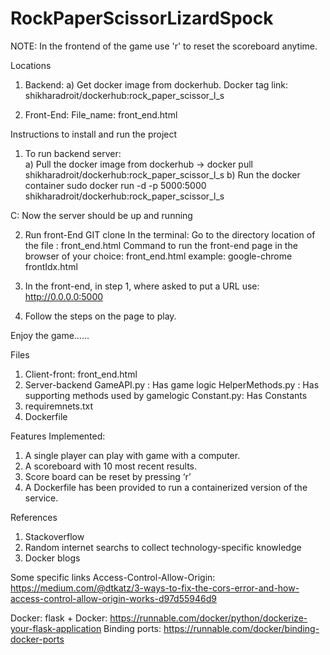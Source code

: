 # RockPaperScissorLizardSpock

NOTE: In the frontend of the game use 'r' to reset the scoreboard anytime.

Locations
1. Backend:
	a) Get docker image from dockerhub.
	Docker tag link:  shikharadroit/dockerhub:rock_paper_scissor_l_s
	
2. Front-End: File_name: front_end.html

Instructions to install and run the project
1. To run backend server:   
	a) Pull the docker image from dockerhub → docker pull shikharadroit/dockerhub:rock_paper_scissor_l_s
        b) Run the docker container
	    sudo docker run -d -p 5000:5000 shikharadroit/dockerhub:rock_paper_scissor_l_s

C: Now the server should be up and running

2. Run front-End
	GIT clone
	In the terminal: Go to the directory location of the file : front_end.html
	Command to run the front-end page in the browser of your choice: <browser of choice> front_end.html
	example: google-chrome frontIdx.html

3. In the front-end, in step 1, where asked to put a URL use: http://0.0.0.0:5000
4. Follow the steps on the page to play.

Enjoy the game......

Files
1. Client-front: front_end.html
2. Server-backend
		GameAPI.py : Has game logic
		HelperMethods.py : Has supporting methods used by gamelogic
		Constant.py: Has Constants
3. requiremnets.txt
4. Dockerfile


Features Implemented:
1. A single player can play with game with a computer.
2. A scoreboard with 10 most recent results.
3. Score board can be reset by pressing ‘r’
4. A Dockerfile has been provided to run a containerized version of the service.


References
1. Stackoverflow
2. Random internet searchs to collect technology-specific knowledge
3. Docker blogs

Some specific links
Access-Control-Allow-Origin:
https://medium.com/@dtkatz/3-ways-to-fix-the-cors-error-and-how-access-control-allow-origin-works-d97d55946d9

Docker:
flask + Docker:  https://runnable.com/docker/python/dockerize-your-flask-application
Binding ports: https://runnable.com/docker/binding-docker-ports
